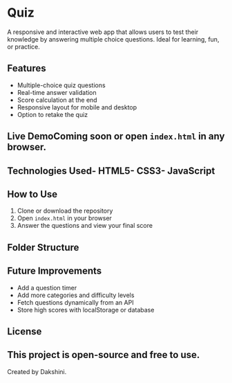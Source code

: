 # Quiz
A responsive and interactive web app that allows users to test their knowledge by answering multiple choice questions. Ideal for learning, fun, or practice.
## Features
- Multiple-choice quiz questions
- Real-time answer validation
- Score calculation at the end
- Responsive layout for mobile and desktop
- Option to retake the quiz

## Live DemoComing soon or open `index.html` in any browser.

## Technologies Used- HTML5- CSS3- JavaScript

##  How to Use
1. Clone or download the repository
2. Open `index.html` in your browser
3. Answer the questions and view your final score

## Folder Structure

## Future Improvements
- Add a question timer
-  Add more categories and difficulty levels
-  Fetch questions dynamically from an API
-  Store high scores with localStorage or database

## License
This project is open-source and free to use.
---
Created by Dakshini.
